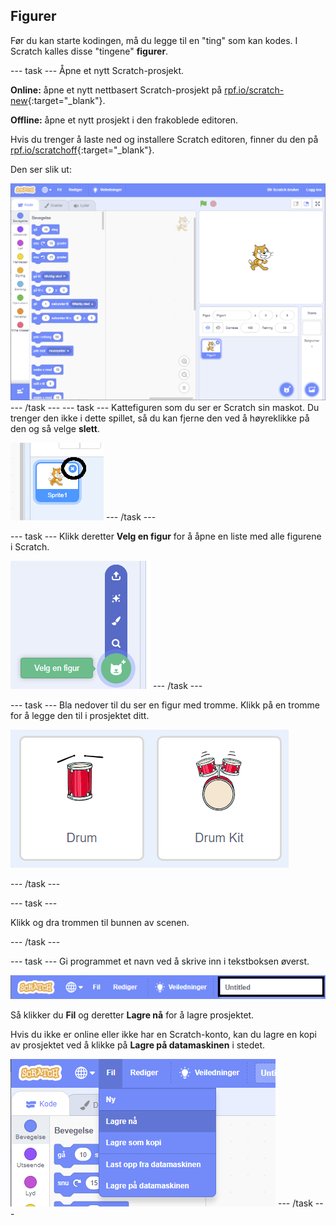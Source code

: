 ## Figurer

Før du kan starte kodingen, må du legge til en "ting" som kan kodes. I Scratch kalles disse "tingene" **figurer**.

\--- task \--- Åpne et nytt Scratch-prosjekt.

**Online:** åpne et nytt nettbasert Scratch-prosjekt på [rpf.io/scratch-new](http://rpf.io/scratch-new){:target="_blank"}.

**Offline:** åpne et nytt prosjekt i den frakoblede editoren.

Hvis du trenger å laste ned og installere Scratch editoren, finner du den på [rpf.io/scratchoff](http://rpf.io/scratchoff){:target="_blank"}.

Den ser slik ut:

![skjermbilde](images/band-scratch.png) \--- /task \--- \--- task \--- Kattefiguren som du ser er Scratch sin maskot. Du trenger den ikke i dette spillet, så du kan fjerne den ved å høyreklikke på den og så velge **slett**.

![skjermbilde](images/band-delete-annotated.png) \--- /task \---

\--- task \--- Klikk deretter **Velg en figur** for å åpne en liste med alle figurene i Scratch.

![skjermbilde](images/band-sprite-library.png) \--- /task \---

\--- task \--- Bla nedover til du ser en figur med tromme. Klikk på en tromme for å legge den til i prosjektet ditt.

![skjermbilde](images/band-sprite-drum.png)

\--- /task \---

\--- task \---

Klikk og dra trommen til bunnen av scenen.

\--- /task \---

\--- task \--- Gi programmet et navn ved å skrive inn i tekstboksen øverst.

![navn](images/band-name-annotated.png)

Så klikker du **Fil** og deretter **Lagre nå** for å lagre prosjektet.

Hvis du ikke er online eller ikke har en Scratch-konto, kan du lagre en kopi av prosjektet ved å klikke på **Lagre på datamaskinen** i stedet.

![skjermbilde](images/band-save.png) \--- /task \---
